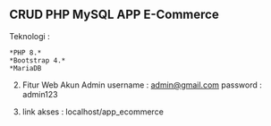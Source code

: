 ## CRUD PHP MySQL APP E-Commerce ##

Teknologi :

    *PHP 8.*
    *Bootstrap 4.*
    *MariaDB

2. Fitur Web 
Akun Admin
username : admin@gmail.com
password : admin123

3. link akses : localhost/app_ecommerce
